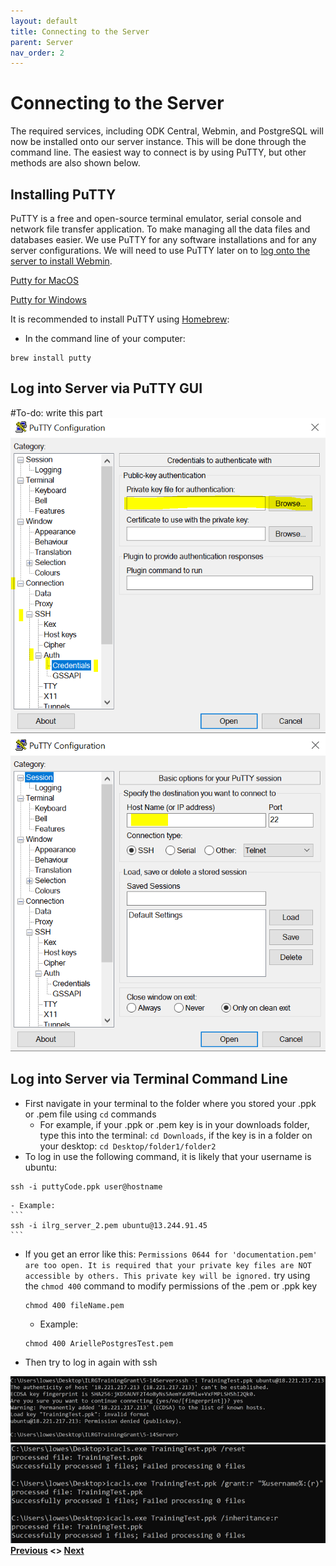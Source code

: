 ```yaml
---
layout: default
title: Connecting to the Server
parent: Server
nav_order: 2
---
```


# Connecting to the Server
The required services, including ODK Central, Webmin, and PostgreSQL will now be installed onto our server instance. This will be done through the command line. The easiest way to connect is by using PuTTY, but other methods are also shown below. 

## Installing PuTTY
PuTTY is a free and open-source terminal emulator, serial console and network file transfer application. To make managing all the data files and databases easier. We use PuTTY for any software installations and for any server configurations. We will need to use PuTTY later on to [log onto the server to install Webmin](/Pages/Server/Webmin_Setup.html).

[Putty for MacOS](https://www.ssh.com/academy/ssh/putty/mac)

[Putty for Windows](https://www.putty.org/)

It is recommended to install PuTTY using [Homebrew](https://brew.sh/):
- In the command line of your computer:
```
brew install putty
```
## Log into Server via PuTTY GUI
#To-do: write this part
![PuttyGUIOne](serverAssets/Server3PuttyGuiCred.PNG)
![PuttyGUITwo](serverAssets/Server3PuttyGuiIP.PNG)

## Log into Server via Terminal Command Line
- First navigate in your terminal to the folder where you stored your .ppk or .pem file using ```cd``` commands
    - For example, if your .ppk or .pem key is in your downloads folder, type this into the terminal: ```cd Downloads```, if the key is in a folder on your desktop: ```cd Desktop/folder1/folder2```
- To log in use the following command, it is likely that your username is ubuntu: 
```
ssh -i puttyCode.ppk user@hostname
```
    - Example: 
    ```
    ssh -i ilrg_server_2.pem ubuntu@13.244.91.45
    ```

- If you get an error like this: `Permissions 0644 for 'documentation.pem' are too open.
It is required that your private key files are NOT accessible by others.
This private key will be ignored.` try using the `chmod 400` command to modify permissions of the .pem or .ppk key
    ```
    chmod 400 fileName.pem
    ```
    - Example: 
    ```
    chmod 400 AriellePostgresTest.pem
    ```
- Then try to log in again with ssh

![KeyErrorOne](serverAssets/Server1keyerrorpermission.png)
![KeyErrorSolution](serverAssets/Server2keyerroroldsolution1.png)
**[Previous](AWS_Setup.html) <> [Next](ODK_Central_Setup.html)**
